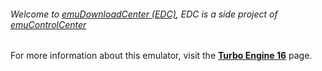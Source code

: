 ###### Welcome to [emuDownloadCenter (EDC)](https://github.com/PhoenixInteractiveNL/emuDownloadCenter/wiki/), EDC is a side project of [emuControlCenter](https://github.com/PhoenixInteractiveNL/emuControlCenter/wiki/)

For more information about this emulator, visit the [**Turbo Engine 16**](https://github.com/PhoenixInteractiveNL/emuDownloadCenter/wiki/Emulator-turboengine#menu) page.
